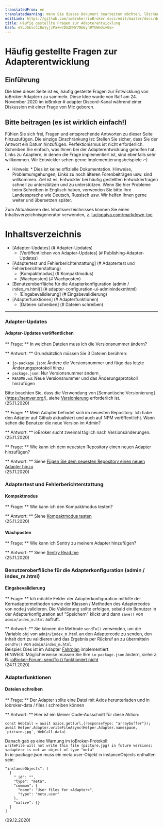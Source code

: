 ```yaml
---
translatedFrom: en
translatedWarning: Wenn Sie dieses Dokument bearbeiten möchten, löschen Sie bitte das Feld "translationsFrom". Andernfalls wird dieses Dokument automatisch erneut übersetzt
editLink: https://github.com/ioBroker/ioBroker.docs/edit/master/docs/de/dev/adapter-dev-faq.md
title: Häufig gestellte Fragen zur Adapterentwicklung
hash: eYLJSbvcCz8wYyj3Pa+wrDSZhMY78b6yn9YUWmOxv0E=
---
```

# Häufig gestellte Fragen zur Adapterentwicklung
## Einführung
Die Idee dieser Seite ist es, häufig gestellte Fragen zur Entwicklung von ioBroker-Adaptern zu sammeln.
Diese Idee wurde von Ralf am 24. November 2020 im ioBroker # adapter Discord-Kanal während einer Diskussion mit einer Frage von Mic geboren.

## Bitte beitragen (es ist wirklich einfach!)
Fühlen Sie sich frei, Fragen und entsprechende Antworten zu dieser Seite hinzuzufügen. Die einzige Einschränkung ist: Stellen Sie sicher, dass Sie der Antwort ein Datum hinzufügen. Perfektionismus ist nicht erforderlich. Schreiben Sie einfach, was Ihnen bei der Adapterentwicklung geholfen hat. Links zu Adaptern, in denen die Frage implementiert ist, sind ebenfalls sehr willkommen. Wir Entwickler sehen gerne Implementierungsbeispiele :-)

* Hinweis: * Dies ist keine offizielle Dokumentation. Hinweise, Problemumgehungen, Links zu noch älteren Forenbeiträgen usw. sind willkommen. Ziel ist es, Entwickler bei häufig gestellten Entwicklerfragen schnell zu unterstützen und zu unterstützen. Wenn Sie hier Probleme beim Schreiben in Englisch haben, verwenden Sie bitte Ihre Landessprache wie Deutsch, Russisch usw. Wir helfen Ihnen gerne weiter und übersetzen später.

Zum Aktualisieren des Inhaltsverzeichnisses können Sie einen Inhaltsverzeichnisgenerator verwenden, z. [luciopaiva.com/markdown-toc](https://luciopaiva.com/markdown-toc/)

# Inhaltsverzeichnis
- [Adapter-Updates] (# Adapter-Updates)
  - [Veröffentlichen von Adapter-Updates] (# Publishing-Adapter-Updates)
- [Adaptertest und Fehlerberichterstattung] (# Adaptertest und Fehlerberichterstattung)
  - [Kompaktmodus] (# Kompaktmodus)
  - [Wachposten] (# Wachposten)
- [Benutzeroberfläche für die Adapterkonfiguration (admin / index_m.html)] (# adapter-configuration-ui-adminindexmhtml)
  - [Eingabevalidierung] (# Eingabevalidierung)
- [Adapterfunktionen] (# Adapterfunktionen)
  - [Dateien schreiben] (# Dateien schreiben)

---

### Adapter-Updates
#### Adapter-Updates veröffentlichen
** Frage: ** In welchen Dateien muss ich die Versionsnummer ändern?

** Antwort: ** Grundsätzlich müssen Sie 3 Dateien berühren:

 * `io-package.json`: Ändere die Versionsnummer und füge das letzte Änderungsprotokoll hinzu
 * `package.json`: Nur Versionsnummer ändern
 * `README.md`: Neue Versionsnummer und das Änderungsprotokoll hinzufügen

Bitte beachten Sie, dass die Verwendung von [Semantische Versionierung] (https://semver.org/), siehe [Versionierung](https://github.com/ioBroker/ioBroker.docs/blob/master/docs/en/dev/adapterdev.md#versioning) erforderlich ist.<br> (25.11.2020)

** Frage: ** Mein Adapter befindet sich im neuesten Repository. Ich habe den Adapter auf Github aktualisiert und auch auf NPM veröffentlicht. Wann sehen die Benutzer die neue Version im Admin?

** Antwort: ** ioBroker sucht zweimal täglich nach Versionsänderungen.<br> (25.11.2020)

** Frage: ** Wie kann ich dem neuesten Repository einen neuen Adapter hinzufügen?

** Antwort: ** Siehe [Fügen Sie dem neuesten Repository einen neuen Adapter hinzu](https://github.com/ioBroker/ioBroker.repositories#add-a-new-adapter-to-the-latest-repository)<br> (25.11.2020)

### Adaptertest und Fehlerberichterstattung
#### Kompaktmodus
** Frage: ** Wie kann ich den Kompaktmodus testen?

** Antwort: ** Siehe [Kompaktmodus testen](https://forum.iobroker.net/topic/32789/anleitung-f%C3%BCr-adapter-entwickler-compact-mode-testen)<br> (25.11.2020)

#### Wachposten
** Frage: ** Wie kann ich Sentry zu meinem Adapter hinzufügen?

** Antwort: ** Siehe [Sentry Read.me](https://github.com/ioBroker/plugin-sentry#readme)<br> (25.11.2020)

### Benutzeroberfläche für die Adapterkonfiguration (admin / index_m.html)
#### Eingabevalidierung
** Frage: ** Ich möchte Felder der Adapterkonfiguration mithilfe der Kernadaptermethoden sowie der Klassen / Methoden des Adaptercodes von node.j validieren. Die Validierung sollte erfolgen, sobald ein Benutzer in der Adapterkonfiguration auf "Speichern" klickt und dann `save()` von `admin/index_m.html` aufruft.

** Antwort: ** Sie können die Methode `sendTo()` verwenden, um die Variable `obj` von `admin/index_m.html` an den Adaptercode zu senden, den Inhalt dort zu validieren und das Ergebnis per Rückruf an zu übermitteln `sendTo()` von `admin/index_m.html`.<br> Beispiel: Dies ist im Adapter [Fahrplan](https://github.com/gaudes/ioBroker.fahrplan) implementiert.<br> HINWEIS: Möglicherweise müssen Sie Ihre `io-package.json` ändern, siehe z. B. [ioBroker-Forum: sendTo () funktioniert nicht](https://forum.iobroker.net/topic/5205/gel%C3%B6st-sendto-in-eigenem-adapter-funktioniert-nicht/)<br> (24.11.2020)

### Adapterfunktionen
#### Dateien schreiben
** Frage: ** Der Adapter sollte eine Datei mit Axios herunterladen und in iobroker-data / files / <adapter> schreiben können

** Antwort: ** Hier ist ein kleiner Code-Ausschnitt für diese Aktion:

```
const WebCall = await axios.get(url,{responseType: "arraybuffer"});
await Helper.Adapter.writeFileAsync(Helper.Adapter.namespace, `picture.jpg`, WebCall.data)
```

Danach gab es eine Warnung im ioBroker-Protokoll:<br> `writeFile will not write this file (picture.jpg) in future versions: <adapter> is not an object of type "meta"`<br> In io-package.json muss ein meta.user-Objekt in instanceObjects enthalten sein:<br>

```
"instanceObjects": [
  {
    "_id": "",
    "type": "meta",
    "common": {
      "name": "User files for <Adapter>",
      "type": "meta.user"
    },
    "native": {}
  }
]
```

(09.12.2020)